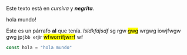 Este texto está en *cursiva* y ***negrita***.

hola mundo!

Este es un párrafo **al** que tenía. *lsldkfdjsdf* sg rgw <mark> gwg</mark> wrgwg iowjfwgw gwg  jp`jbb e`rjir       <mark>wfworrifjwrrf</mark>   wf

```js
const hola = "hola mundo"
```

